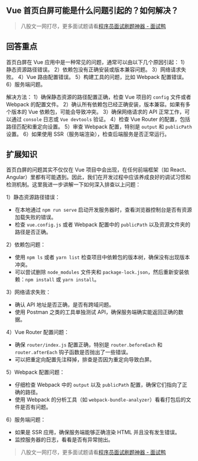 ## Vue 首页白屏可能是什么问题引起的？如何解决？
> 八股文一网打尽，更多面试题请看[程序员面试刷题神器 - 面试鸭](https://www.mianshiya.com/)

## 回答重点
首页白屏在 Vue 应用中是一种常见的问题，通常可以由以下几个原因引起：
1）静态资源路径错误。
2）依赖包没有正确安装或版本兼容问题。
3）网络请求失败。
4）Vue 路由配置错误。
5）构建工具的问题，比如 Webpack 配置错误。
6）服务端问题。

解决方法：
1）确保静态资源的路径配置正确，检查 Vue 项目的 `config` 文件或者 Webpack 的配置文件。
2）确认所有依赖包已经正确安装，版本兼容。如果有多个版本的 Vue 依赖包，可能会导致冲突。
3）确保网络请求的 API 正常工作，可以通过 `console` 日志或 `Vue devtools` 验证。
4）检查 Vue Router 的配置，包括路径匹配和重定向设置。
5）审查 Webpack 配置，特别是 `output` 和 `publicPath` 设置。
6）如果使用 SSR（服务端渲染），检查后端服务是否正常运行。

## 扩展知识
首页白屏的问题其实不仅仅在 Vue 项目中会出现，在任何前端框架（如 React、Angular）里都有可能遇到。因此，我们在开发过程中应该养成良好的调试习惯和检测机制。这里我进一步讲解一下如何深入排查以上问题：

1）静态资源路径错误：
   - 在本地通过 `npm run serve` 启动开发服务器时，查看浏览器控制台是否有资源加载失败的错误。
   - 检查 `vue.config.js` 或者 Webpack 配置中的 `publicPath` 以及资源文件夹的路径是否正确。

2）依赖包问题：
   - 使用 `npm ls` 或者 `yarn list` 检查项目中依赖包的版本树，确保没有出现版本冲突。
   - 可以尝试删除 `node_modules` 文件夹和 `package-lock.json`，然后重新安装依赖：`npm install` 或 `yarn install`。

3）网络请求失败：
   - 确认 API 地址是否正确，是否有跨域问题。
   - 使用 Postman 之类的工具单独测试 API，确保服务端确实能返回正确的数据。

4）Vue Router 配置问题：
   - 确保 `router/index.js` 配置正确，特别是 `router.beforeEach` 和 `router.afterEach` 钩子函数是否抛出了一些错误。
   - 可以把重定向配置先注释掉，排查是否因为重定向导致白屏。

5）Webpack 配置问题：
   - 仔细检查 Webpack 中的 `output` 以及 `publicPath` 配置，确保它们指向了正确的路径。
   - 使用 Webpack 的分析工具（如 `webpack-bundle-analyzer`）看看打包后的文件是否有问题。

6）服务端问题：
   - 如果是 SSR 应用，确保服务端能够正确渲染 HTML 并且没有发生错误。
   - 监控服务器的日志，看看是否有异常抛出。



> 八股文一网打尽，更多面试题请看[程序员面试刷题神器 - 面试鸭](https://www.mianshiya.com/)